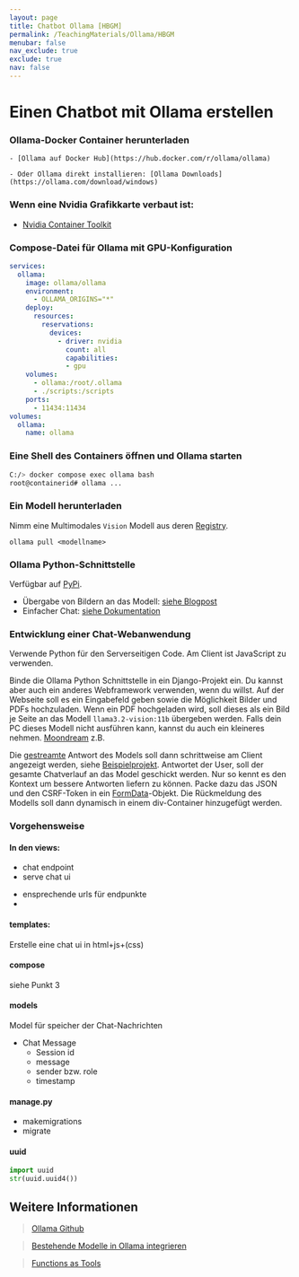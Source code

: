 ```yaml
---
layout: page
title: Chatbot Ollama [HBGM]
permalink: /TeachingMaterials/Ollama/HBGM
menubar: false
nav_exclude: true
exclude: true
nav: false
---
```


# Einen Chatbot mit Ollama erstellen

### Ollama-Docker Container herunterladen
    - [Ollama auf Docker Hub](https://hub.docker.com/r/ollama/ollama)

    - Oder Ollama direkt installieren: [Ollama Downloads](https://ollama.com/download/windows) 

### Wenn eine Nvidia Grafikkarte verbaut ist:
 - [Nvidia Container Toolkit](https://docs.nvidia.com/datacenter/cloud-native/container-toolkit/latest/install-guide.html#installation)

### Compose-Datei für Ollama mit GPU-Konfiguration

```yaml
services:
  ollama:
    image: ollama/ollama
    environment:
      - OLLAMA_ORIGINS="*"
    deploy:
      resources:
        reservations:
          devices:
            - driver: nvidia
              count: all
              capabilities:
              - gpu
    volumes:
      - ollama:/root/.ollama
      - ./scripts:/scripts
    ports:
      - 11434:11434
volumes:
  ollama:
    name: ollama
```

### Eine Shell des Containers öffnen und Ollama starten

```sh
C:/> docker compose exec ollama bash
root@containerid# ollama ...
```

### Ein Modell herunterladen

Nimm eine Multimodales `Vision` Modell aus deren [Registry](https://ollama.com/search?c=vision). 

```
ollama pull <modellname>
```

### Ollama Python-Schnittstelle

Verfügbar auf [PyPi](https://pypi.org/project/ollama/).

- Übergabe von Bildern an das Modell: [siehe Blogpost](https://ollama.com/blog/vision-models)
- Einfacher Chat: [siehe Dokumentation](https://github.com/ollama/ollama-python/blob/main/examples/chat.py)

### Entwicklung einer Chat-Webanwendung 

Verwende Python für den Serverseitigen Code. Am Client ist JavaScript zu verwenden.

Binde die Ollama Python Schnittstelle in ein Django-Projekt ein. Du kannst aber auch ein anderes Webframework verwenden, wenn du willst. Auf der Webseite soll es ein Eingabefeld geben sowie die Möglichkeit Bilder und PDFs hochzuladen. Wenn ein PDF hochgeladen wird, soll dieses als ein Bild je Seite an das Modell `llama3.2-vision:11b` übergeben werden. Falls dein PC dieses Modell nicht ausführen kann, kannst du auch ein kleineres nehmen. [Moondream](https://ollama.com/library/moondream) z.B.  

Die [gestreamte](https://github.com/ollama/ollama-python/blob/main/examples/generate-stream.py) Antwort des Models soll dann schrittweise am Client angezeigt werden, siehe [Beispielprojekt](https://github.com/edilio/StreamingHttpResponse/tree/master). Antwortet der User, soll der gesamte Chatverlauf an das Model geschickt werden. Nur so kennt es den Kontext um bessere Antworten liefern zu können. Packe dazu das JSON und den CSRF-Token in ein [FormData](https://developer.mozilla.org/en-US/docs/Web/API/XMLHttpRequest_API/Using_FormData_Objects)-Objekt. Die Rückmeldung des Modells soll dann dynamisch in einem div-Container hinzugefügt werden. 

### Vorgehensweise

#### In den views: 

- chat endpoint 
- serve chat ui
+ ensprechende urls für endpunkte
+ 
#### templates: 
Erstelle eine chat ui in html+js+(css)

#### compose
siehe Punkt 3
#### models
Model für speicher der Chat-Nachrichten

- Chat Message  
  - Session id  
  - message  
  - sender bzw. role  
  - timestamp

#### manage.py
- makemigrations 
- migrate

#### uuid 
```python
import uuid
str(uuid.uuid4())
```

## Weitere Informationen

> [Ollama Github](https://github.com/ollama/ollama)

> [Bestehende Modelle in Ollama integrieren](https://github.com/ollama/ollama/blob/main/docs/import.md)

> [Functions as Tools](https://ollama.com/blog/functions-as-tools)
